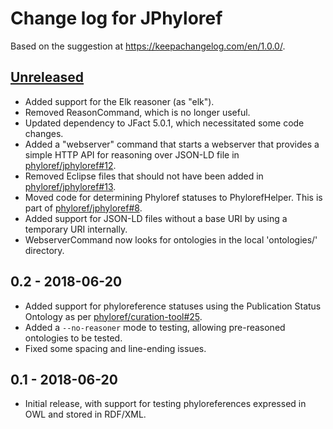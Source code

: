 # Change log for JPhyloref

Based on the suggestion at https://keepachangelog.com/en/1.0.0/.

## [Unreleased]
- Added support for the Elk reasoner (as "elk").
- Removed ReasonCommand, which is no longer useful.
- Updated dependency to JFact 5.0.1, which necessitated some code changes.
- Added a "webserver" command that starts a webserver that provides a simple
  HTTP API for reasoning over JSON-LD file in [phyloref/jphyloref#12].
- Removed Eclipse files that should not have been added in [phyloref/jphyloref#13].
- Moved code for determining Phyloref statuses to PhylorefHelper. This is part of
  [phyloref/jphyloref#8].
- Added support for JSON-LD files without a base URI by using a temporary URI
  internally.
- WebserverCommand now looks for ontologies in the local 'ontologies/' directory.

## 0.2 - 2018-06-20
- Added support for phyloreference statuses using the Publication Status Ontology
  as per [phyloref/curation-tool#25].
- Added a `--no-reasoner` mode to testing, allowing pre-reasoned ontologies to be
  tested.
- Fixed some spacing and line-ending issues.

## 0.1 - 2018-06-20
- Initial release, with support for testing phyloreferences expressed in OWL
  and stored in RDF/XML.

[Unreleased]: https://github.com/phyloref/jphyloref/compare/v0.2...HEAD
[phyloref/curation-tool#25]: https://github.com/phyloref/curation-tool/issues/25
[phyloref/jphyloref#13]: https://github.com/phyloref/jphyloref/pull/13
[phyloref/jphyloref#12]: https://github.com/phyloref/jphyloref/pull/12
[phyloref/jphyloref#8]: https://github.com/phyloref/jphyloref/issues/8

